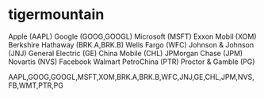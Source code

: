 # tigermountain



Apple (AAPL)
Google (GOOG,GOOGL)
Microsoft (MSFT)
Exxon Mobil (XOM)
Berkshire Hathaway (BRK.A,BRK.B)
Wells Fargo (WFC)
Johnson & Johnson (JNJ)
General Electric (GE)
China Mobile (CHL)
JPMorgan Chase (JPM)
Novartis (NVS)
Facebook
Walmart
PetroChina (PTR)
Proctor & Gamble (PG)


AAPL,GOOG,GOOGL,MSFT,XOM,BRK.A,BRK.B,WFC,JNJ,GE,CHL,JPM,NVS,FB,WMT,PTR,PG
